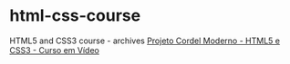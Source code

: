 # html-css-course
 HTML5 and CSS3 course - archives
<a href="https://lucasqc3.github.io/html-css-course/challenges/d12/index.html" target="_blank">Projeto Cordel Moderno - HTML5 e CSS3 - Curso em Vídeo</a>
